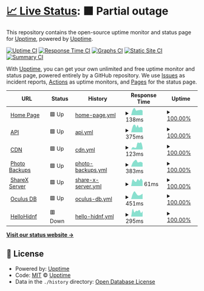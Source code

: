 # [📈 Live Status](https://status.phazed.xyz): <!--live status--> **🟧 Partial outage**

This repository contains the open-source uptime monitor and status page for [Upptime](https://upptime.js.org), powered by [Upptime](https://github.com/upptime/upptime).

[![Uptime CI](https://github.com/phaze-the-dumb/statuspage/workflows/Uptime%20CI/badge.svg)](https://github.com/phaze-the-dumb/statuspage/actions?query=workflow%3A%22Uptime+CI%22)
[![Response Time CI](https://github.com/phaze-the-dumb/statuspage/workflows/Response%20Time%20CI/badge.svg)](https://github.com/phaze-the-dumb/statuspage/actions?query=workflow%3A%22Response+Time+CI%22)
[![Graphs CI](https://github.com/phaze-the-dumb/statuspage/workflows/Graphs%20CI/badge.svg)](https://github.com/phaze-the-dumb/statuspage/actions?query=workflow%3A%22Graphs+CI%22)
[![Static Site CI](https://github.com/phaze-the-dumb/statuspage/workflows/Static%20Site%20CI/badge.svg)](https://github.com/phaze-the-dumb/statuspage/actions?query=workflow%3A%22Static+Site+CI%22)
[![Summary CI](https://github.com/phaze-the-dumb/statuspage/workflows/Summary%20CI/badge.svg)](https://github.com/phaze-the-dumb/statuspage/actions?query=workflow%3A%22Summary+CI%22)

With [Upptime](https://upptime.js.org), you can get your own unlimited and free uptime monitor and status page, powered entirely by a GitHub repository. We use [Issues](https://github.com/upptime/upptime/issues) as incident reports, [Actions](https://github.com/phaze-the-dumb/statuspage/actions) as uptime monitors, and [Pages](https://status.phazed.xyz) for the status page.

<!--start: status pages-->
<!-- This summary is generated by Upptime (https://github.com/upptime/upptime) -->
<!-- Do not edit this manually, your changes will be overwritten -->
<!-- prettier-ignore -->
| URL | Status | History | Response Time | Uptime |
| --- | ------ | ------- | ------------- | ------ |
| <img alt="" src="https://icons.duckduckgo.com/ip3/phazed.xyz.ico" height="13"> [Home Page](https://phazed.xyz/) | 🟩 Up | [home-page.yml](https://github.com/phaze-the-dumb/statuspage/commits/HEAD/history/home-page.yml) | <details><summary><img alt="Response time graph" src="./graphs/home-page/response-time-week.png" height="20"> 138ms</summary><br><a href="https://status.phazed.xyz/history/home-page"><img alt="Response time 256" src="https://img.shields.io/endpoint?url=https%3A%2F%2Fraw.githubusercontent.com%2Fphaze-the-dumb%2Fstatuspage%2FHEAD%2Fapi%2Fhome-page%2Fresponse-time.json"></a><br><a href="https://status.phazed.xyz/history/home-page"><img alt="24-hour response time 155" src="https://img.shields.io/endpoint?url=https%3A%2F%2Fraw.githubusercontent.com%2Fphaze-the-dumb%2Fstatuspage%2FHEAD%2Fapi%2Fhome-page%2Fresponse-time-day.json"></a><br><a href="https://status.phazed.xyz/history/home-page"><img alt="7-day response time 138" src="https://img.shields.io/endpoint?url=https%3A%2F%2Fraw.githubusercontent.com%2Fphaze-the-dumb%2Fstatuspage%2FHEAD%2Fapi%2Fhome-page%2Fresponse-time-week.json"></a><br><a href="https://status.phazed.xyz/history/home-page"><img alt="30-day response time 142" src="https://img.shields.io/endpoint?url=https%3A%2F%2Fraw.githubusercontent.com%2Fphaze-the-dumb%2Fstatuspage%2FHEAD%2Fapi%2Fhome-page%2Fresponse-time-month.json"></a><br><a href="https://status.phazed.xyz/history/home-page"><img alt="1-year response time 256" src="https://img.shields.io/endpoint?url=https%3A%2F%2Fraw.githubusercontent.com%2Fphaze-the-dumb%2Fstatuspage%2FHEAD%2Fapi%2Fhome-page%2Fresponse-time-year.json"></a></details> | <details><summary><a href="https://status.phazed.xyz/history/home-page">100.00%</a></summary><a href="https://status.phazed.xyz/history/home-page"><img alt="All-time uptime 98.07%" src="https://img.shields.io/endpoint?url=https%3A%2F%2Fraw.githubusercontent.com%2Fphaze-the-dumb%2Fstatuspage%2FHEAD%2Fapi%2Fhome-page%2Fuptime.json"></a><br><a href="https://status.phazed.xyz/history/home-page"><img alt="24-hour uptime 100.00%" src="https://img.shields.io/endpoint?url=https%3A%2F%2Fraw.githubusercontent.com%2Fphaze-the-dumb%2Fstatuspage%2FHEAD%2Fapi%2Fhome-page%2Fuptime-day.json"></a><br><a href="https://status.phazed.xyz/history/home-page"><img alt="7-day uptime 100.00%" src="https://img.shields.io/endpoint?url=https%3A%2F%2Fraw.githubusercontent.com%2Fphaze-the-dumb%2Fstatuspage%2FHEAD%2Fapi%2Fhome-page%2Fuptime-week.json"></a><br><a href="https://status.phazed.xyz/history/home-page"><img alt="30-day uptime 100.00%" src="https://img.shields.io/endpoint?url=https%3A%2F%2Fraw.githubusercontent.com%2Fphaze-the-dumb%2Fstatuspage%2FHEAD%2Fapi%2Fhome-page%2Fuptime-month.json"></a><br><a href="https://status.phazed.xyz/history/home-page"><img alt="1-year uptime 98.07%" src="https://img.shields.io/endpoint?url=https%3A%2F%2Fraw.githubusercontent.com%2Fphaze-the-dumb%2Fstatuspage%2FHEAD%2Fapi%2Fhome-page%2Fuptime-year.json"></a></details>
| <img alt="" src="https://icons.duckduckgo.com/ip3/api.phazed.xyz.ico" height="13"> [API](https://api.phazed.xyz/api/status) | 🟩 Up | [api.yml](https://github.com/phaze-the-dumb/statuspage/commits/HEAD/history/api.yml) | <details><summary><img alt="Response time graph" src="./graphs/api/response-time-week.png" height="20"> 375ms</summary><br><a href="https://status.phazed.xyz/history/api"><img alt="Response time 323" src="https://img.shields.io/endpoint?url=https%3A%2F%2Fraw.githubusercontent.com%2Fphaze-the-dumb%2Fstatuspage%2FHEAD%2Fapi%2Fapi%2Fresponse-time.json"></a><br><a href="https://status.phazed.xyz/history/api"><img alt="24-hour response time 334" src="https://img.shields.io/endpoint?url=https%3A%2F%2Fraw.githubusercontent.com%2Fphaze-the-dumb%2Fstatuspage%2FHEAD%2Fapi%2Fapi%2Fresponse-time-day.json"></a><br><a href="https://status.phazed.xyz/history/api"><img alt="7-day response time 375" src="https://img.shields.io/endpoint?url=https%3A%2F%2Fraw.githubusercontent.com%2Fphaze-the-dumb%2Fstatuspage%2FHEAD%2Fapi%2Fapi%2Fresponse-time-week.json"></a><br><a href="https://status.phazed.xyz/history/api"><img alt="30-day response time 373" src="https://img.shields.io/endpoint?url=https%3A%2F%2Fraw.githubusercontent.com%2Fphaze-the-dumb%2Fstatuspage%2FHEAD%2Fapi%2Fapi%2Fresponse-time-month.json"></a><br><a href="https://status.phazed.xyz/history/api"><img alt="1-year response time 323" src="https://img.shields.io/endpoint?url=https%3A%2F%2Fraw.githubusercontent.com%2Fphaze-the-dumb%2Fstatuspage%2FHEAD%2Fapi%2Fapi%2Fresponse-time-year.json"></a></details> | <details><summary><a href="https://status.phazed.xyz/history/api">100.00%</a></summary><a href="https://status.phazed.xyz/history/api"><img alt="All-time uptime 99.78%" src="https://img.shields.io/endpoint?url=https%3A%2F%2Fraw.githubusercontent.com%2Fphaze-the-dumb%2Fstatuspage%2FHEAD%2Fapi%2Fapi%2Fuptime.json"></a><br><a href="https://status.phazed.xyz/history/api"><img alt="24-hour uptime 100.00%" src="https://img.shields.io/endpoint?url=https%3A%2F%2Fraw.githubusercontent.com%2Fphaze-the-dumb%2Fstatuspage%2FHEAD%2Fapi%2Fapi%2Fuptime-day.json"></a><br><a href="https://status.phazed.xyz/history/api"><img alt="7-day uptime 100.00%" src="https://img.shields.io/endpoint?url=https%3A%2F%2Fraw.githubusercontent.com%2Fphaze-the-dumb%2Fstatuspage%2FHEAD%2Fapi%2Fapi%2Fuptime-week.json"></a><br><a href="https://status.phazed.xyz/history/api"><img alt="30-day uptime 99.27%" src="https://img.shields.io/endpoint?url=https%3A%2F%2Fraw.githubusercontent.com%2Fphaze-the-dumb%2Fstatuspage%2FHEAD%2Fapi%2Fapi%2Fuptime-month.json"></a><br><a href="https://status.phazed.xyz/history/api"><img alt="1-year uptime 99.78%" src="https://img.shields.io/endpoint?url=https%3A%2F%2Fraw.githubusercontent.com%2Fphaze-the-dumb%2Fstatuspage%2FHEAD%2Fapi%2Fapi%2Fuptime-year.json"></a></details>
| <img alt="" src="https://icons.duckduckgo.com/ip3/cdn.phazed.xyz.ico" height="13"> [CDN](https://cdn.phazed.xyz/F1G3SQaaMAAWBI9t.jpg) | 🟩 Up | [cdn.yml](https://github.com/phaze-the-dumb/statuspage/commits/HEAD/history/cdn.yml) | <details><summary><img alt="Response time graph" src="./graphs/cdn/response-time-week.png" height="20"> 123ms</summary><br><a href="https://status.phazed.xyz/history/cdn"><img alt="Response time 186" src="https://img.shields.io/endpoint?url=https%3A%2F%2Fraw.githubusercontent.com%2Fphaze-the-dumb%2Fstatuspage%2FHEAD%2Fapi%2Fcdn%2Fresponse-time.json"></a><br><a href="https://status.phazed.xyz/history/cdn"><img alt="24-hour response time 198" src="https://img.shields.io/endpoint?url=https%3A%2F%2Fraw.githubusercontent.com%2Fphaze-the-dumb%2Fstatuspage%2FHEAD%2Fapi%2Fcdn%2Fresponse-time-day.json"></a><br><a href="https://status.phazed.xyz/history/cdn"><img alt="7-day response time 123" src="https://img.shields.io/endpoint?url=https%3A%2F%2Fraw.githubusercontent.com%2Fphaze-the-dumb%2Fstatuspage%2FHEAD%2Fapi%2Fcdn%2Fresponse-time-week.json"></a><br><a href="https://status.phazed.xyz/history/cdn"><img alt="30-day response time 149" src="https://img.shields.io/endpoint?url=https%3A%2F%2Fraw.githubusercontent.com%2Fphaze-the-dumb%2Fstatuspage%2FHEAD%2Fapi%2Fcdn%2Fresponse-time-month.json"></a><br><a href="https://status.phazed.xyz/history/cdn"><img alt="1-year response time 186" src="https://img.shields.io/endpoint?url=https%3A%2F%2Fraw.githubusercontent.com%2Fphaze-the-dumb%2Fstatuspage%2FHEAD%2Fapi%2Fcdn%2Fresponse-time-year.json"></a></details> | <details><summary><a href="https://status.phazed.xyz/history/cdn">100.00%</a></summary><a href="https://status.phazed.xyz/history/cdn"><img alt="All-time uptime 99.99%" src="https://img.shields.io/endpoint?url=https%3A%2F%2Fraw.githubusercontent.com%2Fphaze-the-dumb%2Fstatuspage%2FHEAD%2Fapi%2Fcdn%2Fuptime.json"></a><br><a href="https://status.phazed.xyz/history/cdn"><img alt="24-hour uptime 100.00%" src="https://img.shields.io/endpoint?url=https%3A%2F%2Fraw.githubusercontent.com%2Fphaze-the-dumb%2Fstatuspage%2FHEAD%2Fapi%2Fcdn%2Fuptime-day.json"></a><br><a href="https://status.phazed.xyz/history/cdn"><img alt="7-day uptime 100.00%" src="https://img.shields.io/endpoint?url=https%3A%2F%2Fraw.githubusercontent.com%2Fphaze-the-dumb%2Fstatuspage%2FHEAD%2Fapi%2Fcdn%2Fuptime-week.json"></a><br><a href="https://status.phazed.xyz/history/cdn"><img alt="30-day uptime 100.00%" src="https://img.shields.io/endpoint?url=https%3A%2F%2Fraw.githubusercontent.com%2Fphaze-the-dumb%2Fstatuspage%2FHEAD%2Fapi%2Fcdn%2Fuptime-month.json"></a><br><a href="https://status.phazed.xyz/history/cdn"><img alt="1-year uptime 99.99%" src="https://img.shields.io/endpoint?url=https%3A%2F%2Fraw.githubusercontent.com%2Fphaze-the-dumb%2Fstatuspage%2FHEAD%2Fapi%2Fcdn%2Fuptime-year.json"></a></details>
| <img alt="" src="https://icons.duckduckgo.com/ip3/photos.phazed.xyz.ico" height="13"> [Photo Backups](https://photos.phazed.xyz/api/v1/status) | 🟩 Up | [photo-backups.yml](https://github.com/phaze-the-dumb/statuspage/commits/HEAD/history/photo-backups.yml) | <details><summary><img alt="Response time graph" src="./graphs/photo-backups/response-time-week.png" height="20"> 383ms</summary><br><a href="https://status.phazed.xyz/history/photo-backups"><img alt="Response time 551" src="https://img.shields.io/endpoint?url=https%3A%2F%2Fraw.githubusercontent.com%2Fphaze-the-dumb%2Fstatuspage%2FHEAD%2Fapi%2Fphoto-backups%2Fresponse-time.json"></a><br><a href="https://status.phazed.xyz/history/photo-backups"><img alt="24-hour response time 372" src="https://img.shields.io/endpoint?url=https%3A%2F%2Fraw.githubusercontent.com%2Fphaze-the-dumb%2Fstatuspage%2FHEAD%2Fapi%2Fphoto-backups%2Fresponse-time-day.json"></a><br><a href="https://status.phazed.xyz/history/photo-backups"><img alt="7-day response time 383" src="https://img.shields.io/endpoint?url=https%3A%2F%2Fraw.githubusercontent.com%2Fphaze-the-dumb%2Fstatuspage%2FHEAD%2Fapi%2Fphoto-backups%2Fresponse-time-week.json"></a><br><a href="https://status.phazed.xyz/history/photo-backups"><img alt="30-day response time 383" src="https://img.shields.io/endpoint?url=https%3A%2F%2Fraw.githubusercontent.com%2Fphaze-the-dumb%2Fstatuspage%2FHEAD%2Fapi%2Fphoto-backups%2Fresponse-time-month.json"></a><br><a href="https://status.phazed.xyz/history/photo-backups"><img alt="1-year response time 551" src="https://img.shields.io/endpoint?url=https%3A%2F%2Fraw.githubusercontent.com%2Fphaze-the-dumb%2Fstatuspage%2FHEAD%2Fapi%2Fphoto-backups%2Fresponse-time-year.json"></a></details> | <details><summary><a href="https://status.phazed.xyz/history/photo-backups">100.00%</a></summary><a href="https://status.phazed.xyz/history/photo-backups"><img alt="All-time uptime 99.82%" src="https://img.shields.io/endpoint?url=https%3A%2F%2Fraw.githubusercontent.com%2Fphaze-the-dumb%2Fstatuspage%2FHEAD%2Fapi%2Fphoto-backups%2Fuptime.json"></a><br><a href="https://status.phazed.xyz/history/photo-backups"><img alt="24-hour uptime 100.00%" src="https://img.shields.io/endpoint?url=https%3A%2F%2Fraw.githubusercontent.com%2Fphaze-the-dumb%2Fstatuspage%2FHEAD%2Fapi%2Fphoto-backups%2Fuptime-day.json"></a><br><a href="https://status.phazed.xyz/history/photo-backups"><img alt="7-day uptime 100.00%" src="https://img.shields.io/endpoint?url=https%3A%2F%2Fraw.githubusercontent.com%2Fphaze-the-dumb%2Fstatuspage%2FHEAD%2Fapi%2Fphoto-backups%2Fuptime-week.json"></a><br><a href="https://status.phazed.xyz/history/photo-backups"><img alt="30-day uptime 98.87%" src="https://img.shields.io/endpoint?url=https%3A%2F%2Fraw.githubusercontent.com%2Fphaze-the-dumb%2Fstatuspage%2FHEAD%2Fapi%2Fphoto-backups%2Fuptime-month.json"></a><br><a href="https://status.phazed.xyz/history/photo-backups"><img alt="1-year uptime 99.82%" src="https://img.shields.io/endpoint?url=https%3A%2F%2Fraw.githubusercontent.com%2Fphaze-the-dumb%2Fstatuspage%2FHEAD%2Fapi%2Fphoto-backups%2Fuptime-year.json"></a></details>
| <img alt="" src="https://icons.duckduckgo.com/ip3/i.phazed.xyz.ico" height="13"> [ShareX Server](https://i.phazed.xyz) | 🟩 Up | [share-x-server.yml](https://github.com/phaze-the-dumb/statuspage/commits/HEAD/history/share-x-server.yml) | <details><summary><img alt="Response time graph" src="./graphs/share-x-server/response-time-week.png" height="20"> 61ms</summary><br><a href="https://status.phazed.xyz/history/share-x-server"><img alt="Response time 137" src="https://img.shields.io/endpoint?url=https%3A%2F%2Fraw.githubusercontent.com%2Fphaze-the-dumb%2Fstatuspage%2FHEAD%2Fapi%2Fshare-x-server%2Fresponse-time.json"></a><br><a href="https://status.phazed.xyz/history/share-x-server"><img alt="24-hour response time 77" src="https://img.shields.io/endpoint?url=https%3A%2F%2Fraw.githubusercontent.com%2Fphaze-the-dumb%2Fstatuspage%2FHEAD%2Fapi%2Fshare-x-server%2Fresponse-time-day.json"></a><br><a href="https://status.phazed.xyz/history/share-x-server"><img alt="7-day response time 61" src="https://img.shields.io/endpoint?url=https%3A%2F%2Fraw.githubusercontent.com%2Fphaze-the-dumb%2Fstatuspage%2FHEAD%2Fapi%2Fshare-x-server%2Fresponse-time-week.json"></a><br><a href="https://status.phazed.xyz/history/share-x-server"><img alt="30-day response time 69" src="https://img.shields.io/endpoint?url=https%3A%2F%2Fraw.githubusercontent.com%2Fphaze-the-dumb%2Fstatuspage%2FHEAD%2Fapi%2Fshare-x-server%2Fresponse-time-month.json"></a><br><a href="https://status.phazed.xyz/history/share-x-server"><img alt="1-year response time 137" src="https://img.shields.io/endpoint?url=https%3A%2F%2Fraw.githubusercontent.com%2Fphaze-the-dumb%2Fstatuspage%2FHEAD%2Fapi%2Fshare-x-server%2Fresponse-time-year.json"></a></details> | <details><summary><a href="https://status.phazed.xyz/history/share-x-server">100.00%</a></summary><a href="https://status.phazed.xyz/history/share-x-server"><img alt="All-time uptime 98.51%" src="https://img.shields.io/endpoint?url=https%3A%2F%2Fraw.githubusercontent.com%2Fphaze-the-dumb%2Fstatuspage%2FHEAD%2Fapi%2Fshare-x-server%2Fuptime.json"></a><br><a href="https://status.phazed.xyz/history/share-x-server"><img alt="24-hour uptime 100.00%" src="https://img.shields.io/endpoint?url=https%3A%2F%2Fraw.githubusercontent.com%2Fphaze-the-dumb%2Fstatuspage%2FHEAD%2Fapi%2Fshare-x-server%2Fuptime-day.json"></a><br><a href="https://status.phazed.xyz/history/share-x-server"><img alt="7-day uptime 100.00%" src="https://img.shields.io/endpoint?url=https%3A%2F%2Fraw.githubusercontent.com%2Fphaze-the-dumb%2Fstatuspage%2FHEAD%2Fapi%2Fshare-x-server%2Fuptime-week.json"></a><br><a href="https://status.phazed.xyz/history/share-x-server"><img alt="30-day uptime 100.00%" src="https://img.shields.io/endpoint?url=https%3A%2F%2Fraw.githubusercontent.com%2Fphaze-the-dumb%2Fstatuspage%2FHEAD%2Fapi%2Fshare-x-server%2Fuptime-month.json"></a><br><a href="https://status.phazed.xyz/history/share-x-server"><img alt="1-year uptime 98.51%" src="https://img.shields.io/endpoint?url=https%3A%2F%2Fraw.githubusercontent.com%2Fphaze-the-dumb%2Fstatuspage%2FHEAD%2Fapi%2Fshare-x-server%2Fuptime-year.json"></a></details>
| <img alt="" src="https://icons.duckduckgo.com/ip3/oculusdb.rui2015.me.ico" height="13"> [Oculus DB](https://oculusdb.rui2015.me/api/v1/headsets) | 🟩 Up | [oculus-db.yml](https://github.com/phaze-the-dumb/statuspage/commits/HEAD/history/oculus-db.yml) | <details><summary><img alt="Response time graph" src="./graphs/oculus-db/response-time-week.png" height="20"> 451ms</summary><br><a href="https://status.phazed.xyz/history/oculus-db"><img alt="Response time 470" src="https://img.shields.io/endpoint?url=https%3A%2F%2Fraw.githubusercontent.com%2Fphaze-the-dumb%2Fstatuspage%2FHEAD%2Fapi%2Foculus-db%2Fresponse-time.json"></a><br><a href="https://status.phazed.xyz/history/oculus-db"><img alt="24-hour response time 435" src="https://img.shields.io/endpoint?url=https%3A%2F%2Fraw.githubusercontent.com%2Fphaze-the-dumb%2Fstatuspage%2FHEAD%2Fapi%2Foculus-db%2Fresponse-time-day.json"></a><br><a href="https://status.phazed.xyz/history/oculus-db"><img alt="7-day response time 451" src="https://img.shields.io/endpoint?url=https%3A%2F%2Fraw.githubusercontent.com%2Fphaze-the-dumb%2Fstatuspage%2FHEAD%2Fapi%2Foculus-db%2Fresponse-time-week.json"></a><br><a href="https://status.phazed.xyz/history/oculus-db"><img alt="30-day response time 464" src="https://img.shields.io/endpoint?url=https%3A%2F%2Fraw.githubusercontent.com%2Fphaze-the-dumb%2Fstatuspage%2FHEAD%2Fapi%2Foculus-db%2Fresponse-time-month.json"></a><br><a href="https://status.phazed.xyz/history/oculus-db"><img alt="1-year response time 470" src="https://img.shields.io/endpoint?url=https%3A%2F%2Fraw.githubusercontent.com%2Fphaze-the-dumb%2Fstatuspage%2FHEAD%2Fapi%2Foculus-db%2Fresponse-time-year.json"></a></details> | <details><summary><a href="https://status.phazed.xyz/history/oculus-db">100.00%</a></summary><a href="https://status.phazed.xyz/history/oculus-db"><img alt="All-time uptime 100.00%" src="https://img.shields.io/endpoint?url=https%3A%2F%2Fraw.githubusercontent.com%2Fphaze-the-dumb%2Fstatuspage%2FHEAD%2Fapi%2Foculus-db%2Fuptime.json"></a><br><a href="https://status.phazed.xyz/history/oculus-db"><img alt="24-hour uptime 100.00%" src="https://img.shields.io/endpoint?url=https%3A%2F%2Fraw.githubusercontent.com%2Fphaze-the-dumb%2Fstatuspage%2FHEAD%2Fapi%2Foculus-db%2Fuptime-day.json"></a><br><a href="https://status.phazed.xyz/history/oculus-db"><img alt="7-day uptime 100.00%" src="https://img.shields.io/endpoint?url=https%3A%2F%2Fraw.githubusercontent.com%2Fphaze-the-dumb%2Fstatuspage%2FHEAD%2Fapi%2Foculus-db%2Fuptime-week.json"></a><br><a href="https://status.phazed.xyz/history/oculus-db"><img alt="30-day uptime 100.00%" src="https://img.shields.io/endpoint?url=https%3A%2F%2Fraw.githubusercontent.com%2Fphaze-the-dumb%2Fstatuspage%2FHEAD%2Fapi%2Foculus-db%2Fuptime-month.json"></a><br><a href="https://status.phazed.xyz/history/oculus-db"><img alt="1-year uptime 100.00%" src="https://img.shields.io/endpoint?url=https%3A%2F%2Fraw.githubusercontent.com%2Fphaze-the-dumb%2Fstatuspage%2FHEAD%2Fapi%2Foculus-db%2Fuptime-year.json"></a></details>
| <img alt="" src="https://icons.duckduckgo.com/ip3/hellohidnf.gay.ico" height="13"> [HelloHidnf](https://hellohidnf.gay) | 🟥 Down | [hello-hidnf.yml](https://github.com/phaze-the-dumb/statuspage/commits/HEAD/history/hello-hidnf.yml) | <details><summary><img alt="Response time graph" src="./graphs/hello-hidnf/response-time-week.png" height="20"> 295ms</summary><br><a href="https://status.phazed.xyz/history/hello-hidnf"><img alt="Response time 380" src="https://img.shields.io/endpoint?url=https%3A%2F%2Fraw.githubusercontent.com%2Fphaze-the-dumb%2Fstatuspage%2FHEAD%2Fapi%2Fhello-hidnf%2Fresponse-time.json"></a><br><a href="https://status.phazed.xyz/history/hello-hidnf"><img alt="24-hour response time 470" src="https://img.shields.io/endpoint?url=https%3A%2F%2Fraw.githubusercontent.com%2Fphaze-the-dumb%2Fstatuspage%2FHEAD%2Fapi%2Fhello-hidnf%2Fresponse-time-day.json"></a><br><a href="https://status.phazed.xyz/history/hello-hidnf"><img alt="7-day response time 295" src="https://img.shields.io/endpoint?url=https%3A%2F%2Fraw.githubusercontent.com%2Fphaze-the-dumb%2Fstatuspage%2FHEAD%2Fapi%2Fhello-hidnf%2Fresponse-time-week.json"></a><br><a href="https://status.phazed.xyz/history/hello-hidnf"><img alt="30-day response time 479" src="https://img.shields.io/endpoint?url=https%3A%2F%2Fraw.githubusercontent.com%2Fphaze-the-dumb%2Fstatuspage%2FHEAD%2Fapi%2Fhello-hidnf%2Fresponse-time-month.json"></a><br><a href="https://status.phazed.xyz/history/hello-hidnf"><img alt="1-year response time 380" src="https://img.shields.io/endpoint?url=https%3A%2F%2Fraw.githubusercontent.com%2Fphaze-the-dumb%2Fstatuspage%2FHEAD%2Fapi%2Fhello-hidnf%2Fresponse-time-year.json"></a></details> | <details><summary><a href="https://status.phazed.xyz/history/hello-hidnf">100.00%</a></summary><a href="https://status.phazed.xyz/history/hello-hidnf"><img alt="All-time uptime 100.00%" src="https://img.shields.io/endpoint?url=https%3A%2F%2Fraw.githubusercontent.com%2Fphaze-the-dumb%2Fstatuspage%2FHEAD%2Fapi%2Fhello-hidnf%2Fuptime.json"></a><br><a href="https://status.phazed.xyz/history/hello-hidnf"><img alt="24-hour uptime 99.99%" src="https://img.shields.io/endpoint?url=https%3A%2F%2Fraw.githubusercontent.com%2Fphaze-the-dumb%2Fstatuspage%2FHEAD%2Fapi%2Fhello-hidnf%2Fuptime-day.json"></a><br><a href="https://status.phazed.xyz/history/hello-hidnf"><img alt="7-day uptime 100.00%" src="https://img.shields.io/endpoint?url=https%3A%2F%2Fraw.githubusercontent.com%2Fphaze-the-dumb%2Fstatuspage%2FHEAD%2Fapi%2Fhello-hidnf%2Fuptime-week.json"></a><br><a href="https://status.phazed.xyz/history/hello-hidnf"><img alt="30-day uptime 100.00%" src="https://img.shields.io/endpoint?url=https%3A%2F%2Fraw.githubusercontent.com%2Fphaze-the-dumb%2Fstatuspage%2FHEAD%2Fapi%2Fhello-hidnf%2Fuptime-month.json"></a><br><a href="https://status.phazed.xyz/history/hello-hidnf"><img alt="1-year uptime 100.00%" src="https://img.shields.io/endpoint?url=https%3A%2F%2Fraw.githubusercontent.com%2Fphaze-the-dumb%2Fstatuspage%2FHEAD%2Fapi%2Fhello-hidnf%2Fuptime-year.json"></a></details>

<!--end: status pages-->

[**Visit our status website →**](https://status.phazed.xyz)

## 📄 License

- Powered by: [Upptime](https://github.com/upptime/upptime)
- Code: [MIT](./LICENSE) © [Upptime](https://upptime.js.org)
- Data in the `./history` directory: [Open Database License](https://opendatacommons.org/licenses/odbl/1-0/)
